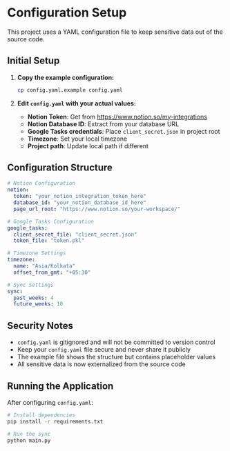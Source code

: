 # Configuration Setup

This project uses a YAML configuration file to keep sensitive data out of the source code.

## Initial Setup

1. **Copy the example configuration:**
   ```bash
   cp config.yaml.example config.yaml
   ```

2. **Edit `config.yaml` with your actual values:**
   - **Notion Token**: Get from https://www.notion.so/my-integrations
   - **Notion Database ID**: Extract from your database URL
   - **Google Tasks credentials**: Place `client_secret.json` in project root
   - **Timezone**: Set your local timezone
   - **Project path**: Update local path if different

## Configuration Structure

```yaml
# Notion Configuration
notion:
  token: "your_notion_integration_token_here"
  database_id: "your_notion_database_id_here"
  page_url_root: "https://www.notion.so/your-workspace/"

# Google Tasks Configuration
google_tasks:
  client_secret_file: "client_secret.json"
  token_file: "token.pkl"

# Timezone Settings
timezone:
  name: "Asia/Kolkata"
  offset_from_gmt: "+05:30"

# Sync Settings
sync:
  past_weeks: 4
  future_weeks: 10
```

## Security Notes

- `config.yaml` is gitignored and will not be committed to version control
- Keep your `config.yaml` file secure and never share it publicly
- The example file shows the structure but contains placeholder values
- All sensitive data is now externalized from the source code

## Running the Application

After configuring `config.yaml`:

```bash
# Install dependencies
pip install -r requirements.txt

# Run the sync
python main.py
```